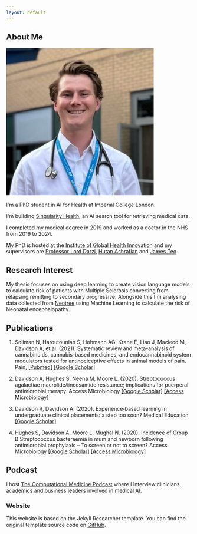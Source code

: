 ```yaml
---
layout: default
---
```


## About Me

<img class="profile-picture" src="assets/images/headshot.jpg" alt="Profile picture">

I'm a PhD student in AI for Health at Imperial College London.

I'm building [Singularity Health](https://www.singularity-health.io), an AI search tool for retrieving medical data.

I completed my medical degree in 2019 and worked as a doctor in the NHS from 2019 to 2024. 

My PhD is hosted at the [Institute of Global Health Innovation](https://www.imperial.ac.uk/global-health-innovation/) and my supervisors are [Professor Lord Darzi](https://en.wikipedia.org/wiki/Ara_Darzi,_Baron_Darzi_of_Denham), [Hutan Ashrafian](https://en.wikipedia.org/wiki/Hutan_Ashrafian) and [James Teo](https://kclpure.kcl.ac.uk/portal/en/persons/james.teo).

## Research Interest

My thesis focuses on using deep learning to create vision language models to calculate risk of patients with Multiple Sclerosis converting from relapsing remitting to secondary progressive. Alongside this I'm analysing data collected from [Neotree](https://www.neotree.com) using Machine Learning to calculate the risk of Neonatal encephalopathy.

## Publications

1. Soliman N, Haroutounian S, Hohmann AG, Krane E, Liao J, Macleod M, Davidson A, et al. (2021). Systematic review and meta-analysis of cannabinoids, cannabis-based medicines, and endocannabinoid system modulators tested for antinociceptive effects in animal models of pain.
Pain, [[Pubmed]](https://pubmed.ncbi.nlm.nih.gov/33729209/) [[Google Scholar]](https://scholar.google.com/citations?view_op=view_citation&hl=en&user=D4HwTiIAAAAJ&citation_for_view=D4HwTiIAAAAJ:qjMakFHDy7sC)

2. Davidson A, Hughes S, Neena M, Moore L. (2020).
Streptococcus agalactiae macrolide/lincosamide resistance; implications for puerperal antimicrobial therapy. Access Microbiology [[Google Scholar]](https://scholar.google.com/citations?view_op=view_citation&hl=en&user=D4HwTiIAAAAJ&citation_for_view=D4HwTiIAAAAJ:u-x6o8ySG0sC) [[Access Microbiology]](https://www.microbiologyresearch.org/content/journal/acmi/10.1099/acmi.fis2019.po0023)

3. Davidson R, Davidson A. (2020).
Experience‐based learning in undergraduate clinical placements: a step too soon?
Medical Education [[Google Scholar]](https://scholar.google.com/citations?view_op=view_citation&hl=en&user=D4HwTiIAAAAJ&citation_for_view=D4HwTiIAAAAJ:u5HHmVD_uO8C)

4. Hughes S, Davidson A, Moore L, Mughal N. (2020).
Incidence of Group B Streptococcus bacteraemia in mum and newborn following antimicrobial prophylaxis – To screen or not to screen?
Access Microbiology [[Google Scholar]](https://scholar.google.com/citations?view_op=view_citation&hl=en&user=D4HwTiIAAAAJ&citation_for_view=D4HwTiIAAAAJ:u5HHmVD_uO8C) [[Access Microbiology]](https://www.microbiologyresearch.org/content/journal/acmi/10.1099/acmi.fis2019.po0176)

## Podcast

I host [The Computational Medicine Podcast](https://open.spotify.com/show/3HusiGdATbicaW4pdRAxF9?si=035c5199d8df4e38) where I interview clinicians, academics and business leaders involved in medical AI.


### Website

This website is based on the Jekyll Researcher template. You can find the original template source code on <a href="https://github.com/ankitsultana/researcher">GitHub</a>.
<p class="site-footer-note">


